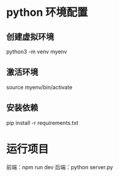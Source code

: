 # python 环境配置

## 创建虚拟环境
python3 -m venv myenv

## 激活环境
source myenv/bin/activate

## 安装依赖
pip install -r requirements.txt

# 运行项目

前端：npm run dev
后端：python server.py
